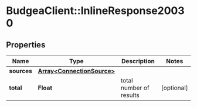 # BudgeaClient::InlineResponse20030

## Properties
Name | Type | Description | Notes
------------ | ------------- | ------------- | -------------
**sources** | [**Array&lt;ConnectionSource&gt;**](ConnectionSource.md) |  | 
**total** | **Float** | total number of results | [optional] 


